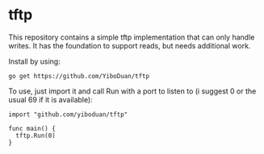 # tftp
This repository contains a simple tftp implementation that can only handle writes.
It has the foundation to support reads, but needs additional work.

Install by using:
```
go get https://github.com/YiboDuan/tftp
```

To use, just import it and call Run with a port to listen to (i suggest 0 or the usual 69 if it is available):

```
import "github.com/yiboduan/tftp"

func main() {
  tftp.Run(0)
}
```

